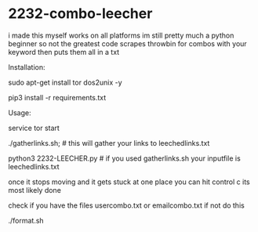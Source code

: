 # 2232-combo-leecher
i made this myself works on all platforms im still pretty much a python beginner so not the greatest code scrapes throwbin for combos with your keyword then puts them all in a txt

Installation:
 
sudo apt-get install tor dos2unix -y
 
 
pip3 install -r requirements.txt
 
 
Usage:
 
service tor start
 
./gatherlinks.sh; # this will gather your links to leechedlinks.txt
 
python3 2232-LEECHER.py # if you used gatherlinks.sh your inputfile is leechedlinks.txt
 
once it stops moving and it gets stuck at one place you can hit control c its most likely done
 
check if you have the files usercombo.txt or emailcombo.txt if not do this
 
./format.sh
